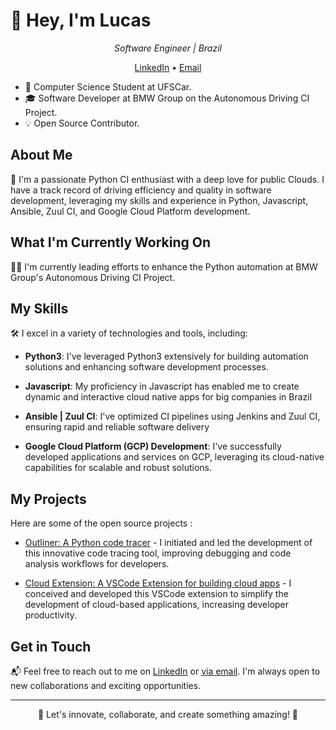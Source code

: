 
# 👋 Hey, I'm Lucas

<p align="center">
  <em>Software Engineer | Brazil</em>
</p>

<p align="center">
  <a href="https://www.linkedin.com/in/lucasandradedias/">LinkedIn</a> •
  <a href="mailto:lucasan1234565@gmail.com">Email</a>
</p>

* 📖 Computer Science Student at UFSCar.
* 🎓 Software Developer at BMW Group on the Autonomous Driving CI Project.
* 💡 Open Source Contributor.

## About Me

🚀 I'm a passionate Python CI enthusiast with a deep love for public Clouds. I have a track record of driving efficiency and quality in software development, leveraging my skills and experience in Python, Javascript, Ansible, Zuul CI, and Google Cloud Platform development.

## What I'm Currently Working On

👨‍💻 I'm currently leading efforts to enhance the Python automation at BMW Group's Autonomous Driving CI Project.

## My Skills

🛠️ I excel in a variety of technologies and tools, including:

- **Python3**: I've leveraged Python3 extensively for building automation solutions and enhancing software development processes.

- **Javascript**: My proficiency in Javascript has enabled me to create dynamic and interactive cloud native apps for big companies in Brazil

- **Ansible | Zuul CI**: I've optimized CI pipelines using Jenkins and Zuul CI, ensuring rapid and reliable software delivery
- **Google Cloud Platform (GCP) Development**: I've successfully developed applications and services on GCP, leveraging its cloud-native capabilities for scalable and robust solutions.

## My Projects

Here are some of the open source projects :

- [Outliner: A Python code tracer](https://github.com/LucasAndradeDias/outliner) - I initiated and led the development of this innovative code tracing tool, improving debugging and code analysis workflows for developers.

- [Cloud Extension: A VSCode Extension for building cloud apps](https://github.com/LucasAndradeDias/Cloud-Generator-Extension) - I conceived and developed this VSCode extension to simplify the development of cloud-based applications, increasing developer productivity.


## Get in Touch

📬 Feel free to reach out to me on [LinkedIn](https://www.linkedin.com/in/lucasandradedias/) or [via email](mailto:lucasan1234565@gmail.com). I'm always open to new collaborations and exciting opportunities.

---

<p align="center">🌟 Let's innovate, collaborate, and create something amazing! 🌟</p>

